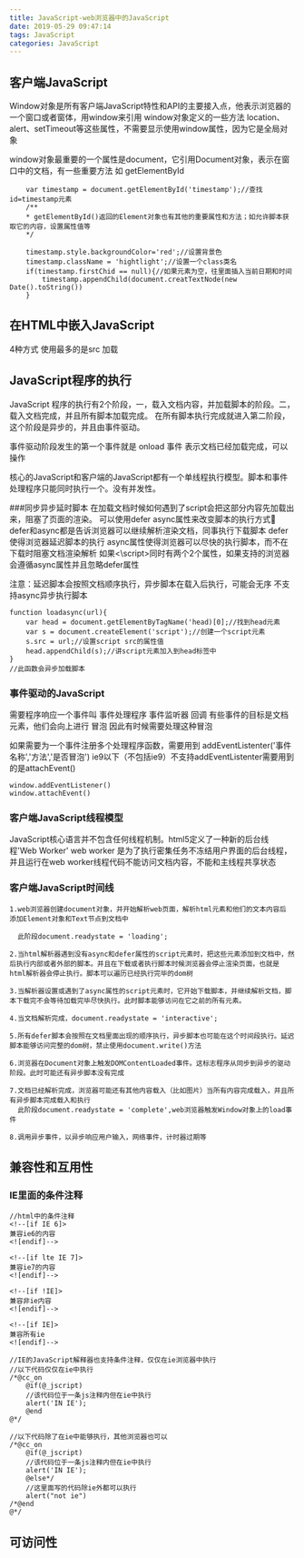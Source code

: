 ```yaml
---
title: JavaScript-web浏览器中的JavaScript
date: 2019-05-29 09:47:14
tags: JavaScript
categories: JavaScript
---
```

## 客户端JavaScript
Window对象是所有客户端JavaScript特性和API的主要接入点，他表示浏览器的一个窗口或者窗体，用window来引用
window对象定义的一些方法 location、alert、setTimeout等这些属性，不需要显示使用window属性，因为它是全局对象

window对象最重要的一个属性是document，它引用Document对象，表示在窗口中的文档，有一些重要方法 如 getElementById
```
    var timestamp = document.getElementById('timestamp');//查找id=timestamp元素
    /**
    * getElementById()返回的Element对象也有其他的重要属性和方法；如允许脚本获取它的内容，设置属性值等
    */

    timestamp.style.backgroundColor='red';//设置背景色
    timestamp.className = 'hightlight';//设置一个class类名
    if(timestamp.firstChid == null){//如果元素为空，往里面插入当前日期和时间
        timestamp.appendChild(document.creatTextNode(new Date().toString())
    }
```

## 在HTML中嵌入JavaScript
4种方式
使用最多的是src 加载

## JavaScript程序的执行
JavaScript 程序的执行有2个阶段，一，载入文档内容，并加载脚本的阶段。二，载入文档完成，并且所有脚本加载完成。
在所有脚本执行完成就进入第二阶段，这个阶段是异步的，并且由事件驱动。

事件驱动阶段发生的第一个事件就是 onload 事件 表示文档已经加载完成，可以操作

核心的JavaScript和客户端的JavaScript都有一个单线程执行模型。脚本和事件处理程序只能同时执行一个。没有并发性。

###同步异步延时脚本
在加载文档时候如何遇到了script会把这部分内容先加载出来，阻塞了页面的渲染。
可以使用defer async属性来改变脚本的执行方式
defer和async都是告诉浏览器可以继续解析渲染文档，同事执行下载脚本
defer使得浏览器延迟脚本的执行
async属性使得浏览器可以尽快的执行脚本，而不在下载时阻塞文档渲染解析
如果<\script>同时有两个2个属性，如果支持的浏览器会遵循async属性并且忽略defer属性

注意：延迟脚本会按照文档顺序执行，异步脚本在载入后执行，可能会无序
不支持async异步执行脚本
```
function loadasync(url){
    var head = document.getElementByTagName('head)[0];//找到head元素
    var s = document.createElement('script');//创建一个script元素
    s.src = url;//设置script src的属性值
    head.appendChild(s);//讲script元素加入到head标签中
}
//此函数会异步加载脚本
```
### 事件驱动的JavaScript
需要程序响应一个事件叫 事件处理程序  事件监听器  回调
有些事件的目标是文档元素，他们会向上进行 冒泡 因此有时候需要处理这种冒泡

如果需要为一个事件注册多个处理程序函数，需要用到 addEventListenter('事件名称','方法','是否冒泡') ie9以下（不包括ie9）不支持addEventListenter需要用到的是attachEvent()
```
window.addEventListener()
window.attachEvent()
```

### 客户端JavaScript线程模型
JavaScript核心语言并不包含任何线程机制。html5定义了一种新的后台线程'Web Worker'
web worker 是为了执行密集任务不冻结用户界面的后台线程，并且运行在web worker线程代码不能访问文档内容，不能和主线程共享状态

### 客户端JavaScript时间线
```
1.web浏览器创建document对象，并开始解析web页面，解析html元素和他们的文本内容后 添加Element对象和Text节点到文档中

  此阶段document.readystate = 'loading';

2.当html解析器遇到没有async和defer属性的script元素时，把这些元素添加到文档中，然后执行内部或者外部的脚本。并且在下载或者执行脚本时候浏览器会停止渲染页面，也就是html解析器会停止执行。脚本可以遍历已经执行完毕的dom树

3.当解析器设置或遇到了async属性的script元素时，它开始下载脚本，并继续解析文档，脚本下载完不会等待加载完毕尽快执行。此时脚本能够访问在它之前的所有元素。

4.当文档解析完成，document.readystate = 'interactive';

5.所有defer脚本会按照在文档里面出现的顺序执行，异步脚本也可能在这个时间段执行。延迟脚本能够访问完整的dom树，禁止使用document.write()方法

6.浏览器在Document对象上触发DOMContentLoaded事件。这标志程序从同步到异步的驱动阶段。此时可能还有异步脚本没有完成

7.文档已经解析完成，浏览器可能还有其他内容载入（比如图片）当所有内容完成载入，并且所有异步脚本完成载入和执行
  此阶段document.readystate = 'complete',web浏览器触发Window对象上的load事件

8.调用异步事件，以异步响应用户输入，网络事件，计时器过期等

```

## 兼容性和互用性
### IE里面的条件注释
```
//html中的条件注释
<!--[if IE 6]>
兼容ie6的内容
<![endif]-->

<!--[if lte IE 7]>
兼容ie7的内容
<![endif]-->

<!--[if !IE]>
兼容非ie内容
<![endif]-->

<!--[if IE]>
兼容所有ie
<![endif]-->

//IE的JavaScript解释器也支持条件注释，仅仅在ie浏览器中执行
//以下代码仅仅在ie中执行
/*@cc_on
    @if(@_jscript)
    //该代码位于一条js注释内但在ie中执行
    alert('IN IE');
    @end
@*/

//以下代码除了在ie中能够执行，其他浏览器也可以
/*@cc_on
    @if(@_jscript)
    //该代码位于一条js注释内但在ie中执行
    alert('IN IE');
    @else*/
    //这里面写的代码除ie外都可以执行
    alert("not ie")
/*@end
@*/
```

## 可访问性

